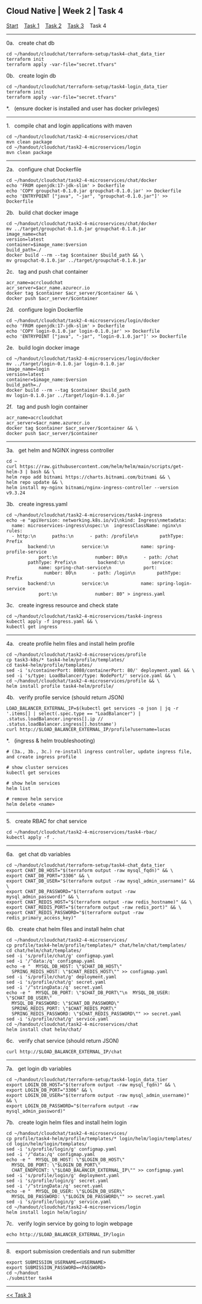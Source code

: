 ## Cloud Native | Week 2 | Task 4

[Start](https://github.com/AFC-AI2C-Cohort-04/coleman-code/blob/main/cloud_native/week_2/start.md)    [Task 1](https://github.com/AFC-AI2C-Cohort-04/coleman-code/blob/main/cloud_native/week_2/task_1.md)    [Task 2](https://github.com/AFC-AI2C-Cohort-04/coleman-code/blob/main/cloud_native/week_2/task_2.md)    [Task 3](https://github.com/AFC-AI2C-Cohort-04/coleman-code/blob/main/cloud_native/week_2/task_3.md)    Task 4

---

0a.   create chat db
```
cd ~/handout/cloudchat/terraform-setup/task4-chat_data_tier
terraform init
terraform apply -var-file="secret.tfvars"
```

0b.   create login db
```
cd ~/handout/cloudchat/terraform-setup/task4-login_data_tier
terraform init
terraform apply -var-file="secret.tfvars"
```

*.   (ensure docker is installed and user has docker privileges)

---

1.   compile chat and login applications with maven
```
cd ~/handout/cloudchat/task2-4-microservices/chat
mvn clean package
cd ~/handout/cloudchat/task2-4-microservices/login
mvn clean package
```

---

2a.   configure chat Dockerfile
```
cd ~/handout/cloudchat/task2-4-microservices/chat/docker
echo 'FROM openjdk:17-jdk-slim' > Dockerfile
echo 'COPY groupchat-0.1.0.jar groupchat-0.1.0.jar' >> Dockerfile
echo 'ENTRYPOINT ["java", "-jar", "groupchat-0.1.0.jar"]' >> Dockerfile
```

2b.   build chat docker image
```
cd ~/handout/cloudchat/task2-4-microservices/chat/docker
mv ../target/groupchat-0.1.0.jar groupchat-0.1.0.jar
image_name=chat
version=latest
container=$image_name:$version
build_path=./
docker build --rm --tag $container $build_path && \
mv groupchat-0.1.0.jar ../target/groupchat-0.1.0.jar
```

2c.   tag and push chat container
```
acr_name=acrcloudchat
acr_server=$acr_name.azurecr.io
docker tag $container $acr_server/$container && \
docker push $acr_server/$container
```

2d.   configure login Dockerfile
```
cd ~/handout/cloudchat/task2-4-microservices/login/docker
echo 'FROM openjdk:17-jdk-slim' > Dockerfile
echo 'COPY login-0.1.0.jar login-0.1.0.jar' >> Dockerfile
echo 'ENTRYPOINT ["java", "-jar", "login-0.1.0.jar"]' >> Dockerfile
```

2e.   build login docker image
```
cd ~/handout/cloudchat/task2-4-microservices/login/docker
mv ../target/login-0.1.0.jar login-0.1.0.jar
image_name=login
version=latest
container=$image_name:$version
build_path=./
docker build --rm --tag $container $build_path
mv login-0.1.0.jar ../target/login-0.1.0.jar
```

2f.   tag and push login container
```
acr_name=acrcloudchat
acr_server=$acr_name.azurecr.io
docker tag $container $acr_server/$container && \
docker push $acr_server/$container
```

---

3a.   get helm and NGINX ingress controller
```
cd ~
curl https://raw.githubusercontent.com/helm/helm/main/scripts/get-helm-3 | bash && \
helm repo add bitnami https://charts.bitnami.com/bitnami && \
helm repo update && \
helm install my-nginx bitnami/nginx-ingress-controller --version v9.3.24
```

3b.   create ingress.yaml
```
cd ~/handout/cloudchat/task2-4-microservices/task4-ingress
echo -e "apiVersion: networking.k8s.io/v1\nkind: Ingress\nmetadata:
  name: microservices-ingress\nspec:\n  ingressClassName: nginx\n  rules:
  - http:\n      paths:\n      - path: /profile\n        pathType: Prefix
        backend:\n          service:\n            name: spring-profile-service
            port:\n              number: 80\n      - path: /chat
        pathType: Prefix\n        backend:\n          service:
            name: spring-chat-service\n            port:
              number: 80\n      - path: /login\n        pathType: Prefix
        backend:\n          service:\n            name: spring-login-service
            port:\n              number: 80" > ingress.yaml
```

3c.   create ingress resource and check state
```
cd ~/handout/cloudchat/task2-4-microservices/task4-ingress
kubectl apply -f ingress.yaml && \
kubectl get ingress
```

---

4a.   create profile helm files and install helm profile
```
cd ~/handout/cloudchat/task2-4-microservices/profile
cp task3-k8s/* task4-helm/profile/templates/
cd task4-helm/profile/templates/
sed -i 's/containerPort: 8080/containerPort: 80/' deployment.yaml && \
sed -i 's/type: LoadBalancer/type: NodePort/' service.yaml && \
cd ~/handout/cloudchat/task2-4-microservices/profile && \
helm install profile task4-helm/profile/
```

4b.   verify profile service (should return JSON)
```
LOAD_BALANCER_EXTERNAL_IP=$(kubectl get services -o json | jq -r '.items[] | select(.spec.type == "LoadBalancer") | .status.loadBalancer.ingress[].ip // .status.loadBalancer.ingress[].hostname')
curl http://$LOAD_BALANCER_EXTERNAL_IP/profile?username=lucas
```

*.   (ingress & helm troubleshooting)
```
# (3a., 3b., 3c.) re-install ingress controller, update ingress file, and create ingress profile

# show cluster services
kubectl get services

# show helm services
helm list

# remove helm service
helm delete <name>
```

---

5.   create RBAC for chat service
```
cd ~/handout/cloudchat/task2-4-microservices/task4-rbac/
kubectl apply -f .
```

---

6a.   get chat db variables
```
cd ~/handout/cloudchat/terraform-setup/task4-chat_data_tier
export CHAT_DB_HOST="$(terraform output -raw mysql_fqdn)" && \
export CHAT_DB_PORT="3306" && \
export CHAT_DB_USER="$(terraform output -raw mysql_admin_username)" && \
export CHAT_DB_PASSWORD="$(terraform output -raw mysql_admin_password)" && \
export CHAT_REDIS_HOST="$(terraform output -raw redis_hostname)" && \
export CHAT_REDIS_PORT="$(terraform output -raw redis_port)" && \
export CHAT_REDIS_PASSWORD="$(terraform output -raw redis_primary_access_key)"
```

6b.   create chat helm files and install helm chat
```
cd ~/handout/cloudchat/task2-4-microservices/
cp profile/task4-helm/profile/templates/* chat/helm/chat/templates/
cd chat/helm/chat/templates/
sed -i 's/profile/chat/g' configmap.yaml
sed -i '/^data:/q' configmap.yaml
echo -e "  MYSQL_DB_HOST: \"$CHAT_DB_HOST\"
  SPRING_REDIS_HOST: \"$CHAT_REDIS_HOST\"" >> configmap.yaml
sed -i 's/profile/chat/g' deployment.yaml
sed -i 's/profile/chat/g' secret.yaml
sed -i '/^stringData:/q' secret.yaml
echo -e "  MYSQL_DB_PORT: \"$CHAT_DB_PORT\"\n  MYSQL_DB_USER: \"$CHAT_DB_USER\"
  MYSQL_DB_PASSWORD: \"$CHAT_DB_PASSWORD\"
  SPRING_REDIS_PORT: \"$CHAT_REDIS_PORT\"
  SPRING_REDIS_PASSWORD: \"$CHAT_REDIS_PASSWORD\"" >> secret.yaml
sed -i 's/profile/chat/g' service.yaml
cd ~/handout/cloudchat/task2-4-microservices/chat
helm install chat helm/chat/
```

6c.   verify chat service (should return JSON)
```
curl http://$LOAD_BALANCER_EXTERNAL_IP/chat
```

---

7a.   get login db variables
```
cd ~/handout/cloudchat/terraform-setup/task4-login_data_tier
export LOGIN_DB_HOST="$(terraform output -raw mysql_fqdn)" && \
export LOGIN_DB_PORT="3306" && \
export LOGIN_DB_USER="$(terraform output -raw mysql_admin_username)" && \
export LOGIN_DB_PASSWORD="$(terraform output -raw mysql_admin_password)"
```

7b.   create login helm files and install helm login
```
cd ~/handout/cloudchat/task2-4-microservices/
cp profile/task4-helm/profile/templates/* login/helm/login/templates/
cd login/helm/login/templates/
sed -i 's/profile/login/g' configmap.yaml
sed -i '/^data:/q' configmap.yaml
echo -e "  MYSQL_DB_HOST: \"$LOGIN_DB_HOST\"
  MYSQL_DB_PORT: \"$LOGIN_DB_PORT\"
  CHAT_ENDPOINT: \"$LOAD_BALANCER_EXTERNAL_IP\"" >> configmap.yaml
sed -i 's/profile/login/g' deployment.yaml
sed -i 's/profile/login/g' secret.yaml
sed -i '/^stringData:/q' secret.yaml
echo -e "  MYSQL_DB_USER: \"$LOGIN_DB_USER\"
  MYSQL_DB_PASSWORD: \"$LOGIN_DB_PASSWORD\"" >> secret.yaml
sed -i 's/profile/login/g' service.yaml
cd ~/handout/cloudchat/task2-4-microservices/login
helm install login helm/login/
```

7c.   verify login service by going to login webpage
```
echo http://$LOAD_BALANCER_EXTERNAL_IP/login
```

---

8.   export submission credentials and run submitter
```
export SUBMISSION_USERNAME=<USERNAME>
export SUBMISSION_PASSWORD=<PASSWORD>
cd ~/handout
./submitter task4
```

---

[<< Task 3](https://github.com/AFC-AI2C-Cohort-04/coleman-code/blob/main/cloud_native/week_2/task_3.md)
